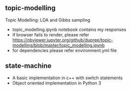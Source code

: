 ## topic-modelling
Topic Modelling: LDA and Gibbs sampling
- topic_modelling.ipynb notebook contains my responses
- if browser fails to render, please refer https://nbviewer.jupyter.org/github/dupree/topic-modelling/blob/master/topic_modelling.ipynb
- for dependencies please refer environment.yml file

## state-machine
- A basic implementation in c++ with switch statements
- Object oriented implementation in Python 3
